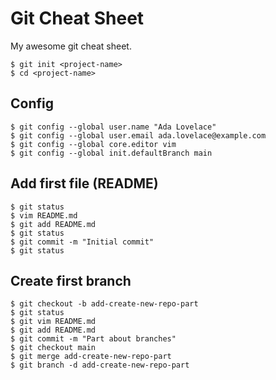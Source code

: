 # Git Cheat Sheet

My awesome git cheat sheet.

```
$ git init <project-name>
$ cd <project-name>
```

## Config

```
$ git config --global user.name "Ada Lovelace"
$ git config --global user.email ada.lovelace@example.com
$ git config --global core.editor vim
$ git config --global init.defaultBranch main
```

## Add first file (README)

```
$ git status
$ vim README.md
$ git add README.md
$ git status
$ git commit -m "Initial commit"
$ git status
```

## Create first branch

```
$ git checkout -b add-create-new-repo-part
$ git status
$ git vim README.md
$ git add README.md
$ git commit -m "Part about branches"
$ git checkout main
$ git merge add-create-new-repo-part
$ git branch -d add-create-new-repo-part
```
